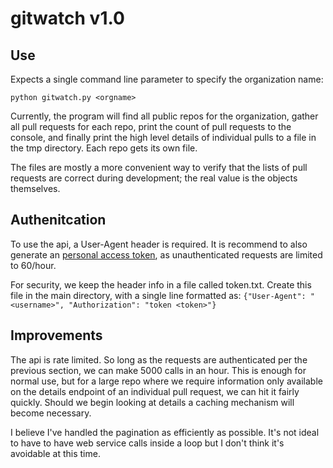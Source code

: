 # gitwatch v1.0

## Use

Expects a single command line parameter to specify the organization name:

`python gitwatch.py <orgname>`

Currently, the program will find all public repos for the organization, gather all pull requests for each repo, print the count of pull requests to the console, and finally print the high level details of individual pulls to a file in the tmp directory.  Each repo gets its own file.

The files are mostly a more convenient way to verify that the lists of pull requests are correct during development; the real value is the objects themselves.


## Authenitcation

To use the api, a User-Agent header is required.  It is recommend to also generate an [personal access token](https://help.github.com/articles/creating-a-personal-access-token-for-the-command-line/), as unauthenticated requests are limited to 60/hour.

For security, we keep the header info in a file called token.txt.  Create this file in the main directory, with a single line formatted as:
`{"User-Agent": "<username>", "Authorization": "token <token>"}`

## Improvements

The api is rate limited.  So long as the requests are authenticated per the previous section, we can make 5000 calls in an hour.  This is enough for normal use, but for a large repo where we require information only available on the details endpoint of an individual pull request, we can hit it fairly quickly.  Should we begin looking at details a caching mechanism will become necessary.

I believe I've handled the pagination as efficiently as possible.  It's not ideal to have to have web service calls inside a loop but I don't think it's avoidable at this time.
